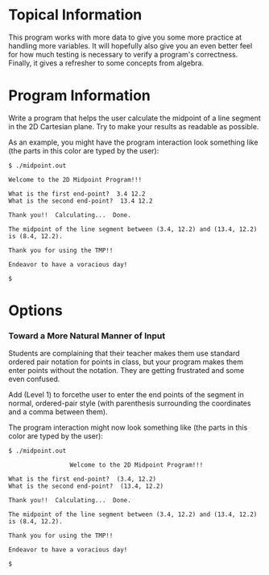 # Topical Information
This program works with more data to give you some more practice at handling more variables. It will hopefully also give you an even better feel for how much testing is necessary to verify a program's correctness. Finally, it gives a refresher to some concepts from algebra.

# Program Information
Write a program that helps the user calculate the midpoint of a line segment in the 2D Cartesian plane. Try to make your results as readable as possible.

As an example, you might have the program interaction look something like (the parts in this color are typed by the user):

```
$ ./midpoint.out

Welcome to the 2D Midpoint Program!!!

What is the first end-point?  3.4 12.2
What is the second end-point?  13.4 12.2

Thank you!!  Calculating...  Done.

The midpoint of the line segment between (3.4, 12.2) and (13.4, 12.2)
is (8.4, 12.2).

Thank you for using the TMP!!

Endeavor to have a voracious day!

$
```
# Options
### Toward a More Natural Manner of Input
Students are complaining that their teacher makes them use standard ordered pair notation for points in class, but your program makes them enter points without the notation. They are getting frustrated and some even confused.

Add (Level 1) to forcethe user to enter the end points of the segment in normal, ordered-pair style (with parenthesis surrounding the coordinates and a comma between them).

The program interaction might now look something like (the parts in this color are typed by the user):
```
$ ./midpoint.out

                 Welcome to the 2D Midpoint Program!!!

What is the first end-point?  (3.4, 12.2)
What is the second end-point?  (13.4, 12.2)

Thank you!!  Calculating...  Done.

The midpoint of the line segment between (3.4, 12.2) and (13.4, 12.2)
is (8.4, 12.2).

Thank you for using the TMP!!

Endeavor to have a voracious day!

$
```
